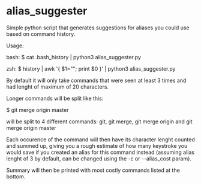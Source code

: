 # alias_suggester
Simple python script that generates suggestions for aliases you could use based on command history.

Usage:

bash:
$ cat .bash_history | python3 alias_suggester.py

zsh:
$ history | awk '{ $1=""; print $0 }' | python3 alias_suggester.py

By default it will only take commands that were seen at least 3 times and had lenght of maximum of 20 characters.

Longer commands will be split like this:

$ git merge origin master

will be split to 4 different commands:
git, git merge, git merge origin and git merge origin master 

Each occurence of the command will then have its character lenght counted and summed up, giving you a rough estimate of how many keystroke you would save if you created an alias for this command instead (assuming alias lenght of 3 by default, can be changed using the -c or --alias_cost param).

Summary will then be printed with most costly commands listed at the bottom.
